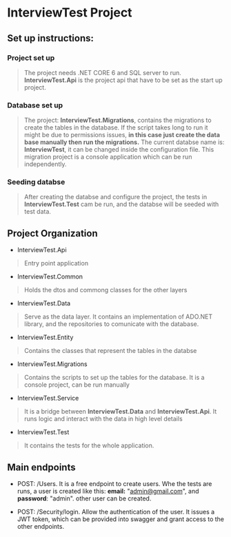 # InterviewTest Project
## Set up instructions:

### Project set up

> The project needs .NET CORE 6 and SQL server to run. **InterviewTest.Api** is the project api that have to be set as the start up project.

### Database set up
> The project: **InterviewTest.Migrations**, contains the migrations to create the tables in the database. If the script takes long to run
it might be due to permissions issues, **in this case just create the data base manually then run the migrations.** The current databse name is: 
**InterviewTest**, it can be changed inside the configuration file. This migration project is 
a console application which can be run independently.

### Seeding databse
> After creating the databse and configure the project, the tests in **InterviewTest.Test** cam be run, and the databse will be seeded with 
test data. 

## Project Organization
- InterviewTest.Api
> Entry point application
- InterviewTest.Common
> Holds the dtos and commong classes for the other layers
- InterviewTest.Data
> Serve as the data layer. It contains an implementation of ADO.NET library, and the repositories to 
comunicate with the database.
- InterviewTest.Entity
> Contains the classes that represent the tables in the databse
- InterviewTest.Migrations
> Contains the scripts to set up the tables for the database. It is a console project, can be run 
manually
- InterviewTest.Service
> It is a bridge between **InterviewTest.Data** and **InterviewTest.Api**. It runs logic and interact
with the data in high level details
- InterviewTest.Test
>It contains the tests for the whole application.

## Main endpoints
- POST: /Users. It is a free endpoint to create users. Whe the tests are runs, a user is created like this:
**email:** "admin@gmail.com", and **password**: "admin". other user can be created. 

- POST: /Security/login. Allow the authentication of the user. It issues a JWT token, which can be provided into 
 swagger and grant access to the other endpoints. 